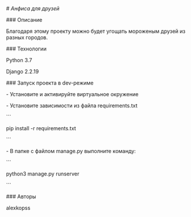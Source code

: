 ﻿\# *Анфиса для друзей*

\### Описание

Благодаря этому проекту можно будет угощать мороженым друзей из разных городов.

\### Технологии

Python 3.7

Django 2.2.19

\### Запуск проекта в dev-режиме

\- Установите и активируйте виртуальное окружение

\- Установите зависимости из файла requirements.txt

\```

pip install -r requirements.txt

\``` 

\- В папке с файлом manage.py выполните команду:

\```

python3 manage.py runserver

\```

\### Авторы

alexkopss
